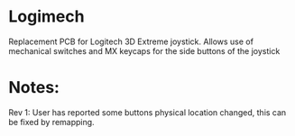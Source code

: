 # Logimech
Replacement PCB for Logitech 3D Extreme joystick. Allows use of mechanical switches and MX keycaps for the side buttons of the joystick

# Notes:

Rev 1: User has reported some buttons physical location changed, this can be  fixed by remapping.
